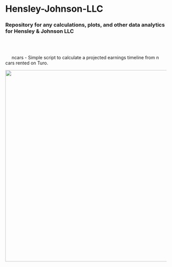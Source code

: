 # Hensley-Johnson-LLC

### Repository for any calculations, plots, and other data analytics for Hensley & Johnson LLC

<br /><br />

&nbsp;&nbsp;&nbsp;&nbsp; ncars - Simple script to calculate a projected earnings timeline from n cars rented on Turo.

<img src="https://user-images.githubusercontent.com/8797785/115926638-068d9d00-a438-11eb-8c15-eb90a6057f1e.png" width="600" />
